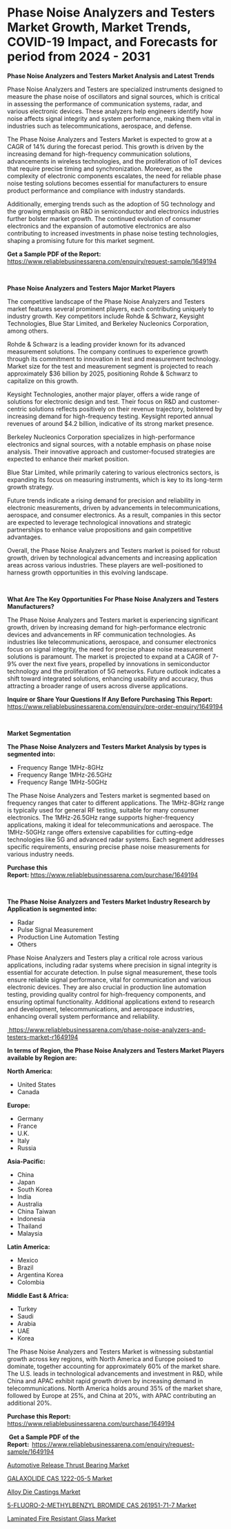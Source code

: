 <p><h1>Phase Noise Analyzers and Testers Market Growth, Market Trends, COVID-19 Impact, and Forecasts for period from 2024 - 2031</h1></p><p><strong>Phase Noise Analyzers and Testers Market Analysis and Latest Trends</strong></p>
<p><p>Phase Noise Analyzers and Testers are specialized instruments designed to measure the phase noise of oscillators and signal sources, which is critical in assessing the performance of communication systems, radar, and various electronic devices. These analyzers help engineers identify how noise affects signal integrity and system performance, making them vital in industries such as telecommunications, aerospace, and defense.</p><p>The Phase Noise Analyzers and Testers Market is expected to grow at a CAGR of 14% during the forecast period. This growth is driven by the increasing demand for high-frequency communication solutions, advancements in wireless technologies, and the proliferation of IoT devices that require precise timing and synchronization. Moreover, as the complexity of electronic components escalates, the need for reliable phase noise testing solutions becomes essential for manufacturers to ensure product performance and compliance with industry standards.</p><p>Additionally, emerging trends such as the adoption of 5G technology and the growing emphasis on R&D in semiconductor and electronics industries further bolster market growth. The continued evolution of consumer electronics and the expansion of automotive electronics are also contributing to increased investments in phase noise testing technologies, shaping a promising future for this market segment.</p></p>
<p><strong>Get a Sample PDF of the Report:&nbsp;</strong> <a href="https://www.reliablebusinessarena.com/enquiry/request-sample/1649194?utm_campaign=1566&utm_medium=2&utm_source=Github&utm_content=ia&utm_term=15102024&utm_id=phase-noise-analyzers-and-testers">https://www.reliablebusinessarena.com/enquiry/request-sample/1649194</a></p>
<p>&nbsp;</p>
<p><strong>Phase Noise Analyzers and Testers Major Market Players</strong></p>
<p><p>The competitive landscape of the Phase Noise Analyzers and Testers market features several prominent players, each contributing uniquely to industry growth. Key competitors include Rohde & Schwarz, Keysight Technologies, Blue Star Limited, and Berkeley Nucleonics Corporation, among others.</p><p>Rohde & Schwarz is a leading provider known for its advanced measurement solutions. The company continues to experience growth through its commitment to innovation in test and measurement technology. Market size for the test and measurement segment is projected to reach approximately $36 billion by 2025, positioning Rohde & Schwarz to capitalize on this growth.</p><p>Keysight Technologies, another major player, offers a wide range of solutions for electronic design and test. Their focus on R&D and customer-centric solutions reflects positively on their revenue trajectory, bolstered by increasing demand for high-frequency testing. Keysight reported annual revenues of around $4.2 billion, indicative of its strong market presence.</p><p>Berkeley Nucleonics Corporation specializes in high-performance electronics and signal sources, with a notable emphasis on phase noise analysis. Their innovative approach and customer-focused strategies are expected to enhance their market position.</p><p>Blue Star Limited, while primarily catering to various electronics sectors, is expanding its focus on measuring instruments, which is key to its long-term growth strategy.</p><p>Future trends indicate a rising demand for precision and reliability in electronic measurements, driven by advancements in telecommunications, aerospace, and consumer electronics. As a result, companies in this sector are expected to leverage technological innovations and strategic partnerships to enhance value propositions and gain competitive advantages.</p><p>Overall, the Phase Noise Analyzers and Testers market is poised for robust growth, driven by technological advancements and increasing application areas across various industries. These players are well-positioned to harness growth opportunities in this evolving landscape.</p></p>
<p>&nbsp;</p>
<p><strong>What Are The Key Opportunities For Phase Noise Analyzers and Testers Manufacturers?</strong></p>
<p><p>The Phase Noise Analyzers and Testers market is experiencing significant growth, driven by increasing demand for high-performance electronic devices and advancements in RF communication technologies. As industries like telecommunications, aerospace, and consumer electronics focus on signal integrity, the need for precise phase noise measurement solutions is paramount. The market is projected to expand at a CAGR of 7-9% over the next five years, propelled by innovations in semiconductor technology and the proliferation of 5G networks. Future outlook indicates a shift toward integrated solutions, enhancing usability and accuracy, thus attracting a broader range of users across diverse applications.</p></p>
<p><strong>Inquire or Share Your Questions If Any Before Purchasing This Report:</strong> <a href="https://www.reliablebusinessarena.com/enquiry/pre-order-enquiry/1649194?utm_campaign=1566&utm_medium=2&utm_source=Github&utm_content=ia&utm_term=15102024&utm_id=phase-noise-analyzers-and-testers">https://www.reliablebusinessarena.com/enquiry/pre-order-enquiry/1649194</a></p>
<p>&nbsp;</p>
<p><strong>Market Segmentation</strong></p>
<p><strong>The Phase Noise Analyzers and Testers Market Analysis by types is segmented into:</strong></p>
<p><ul><li>Frequency Range 1MHz-8GHz</li><li>Frequency Range 1MHz-26.5GHz</li><li>Frequency Range 1MHz-50GHz</li></ul></p>
<p><p>The Phase Noise Analyzers and Testers market is segmented based on frequency ranges that cater to different applications. The 1MHz-8GHz range is typically used for general RF testing, suitable for many consumer electronics. The 1MHz-26.5GHz range supports higher-frequency applications, making it ideal for telecommunications and aerospace. The 1MHz-50GHz range offers extensive capabilities for cutting-edge technologies like 5G and advanced radar systems. Each segment addresses specific requirements, ensuring precise phase noise measurements for various industry needs.</p></p>
<p><strong>Purchase this Report:&nbsp;</strong><a href="https://www.reliablebusinessarena.com/purchase/1649194?utm_campaign=1566&utm_medium=2&utm_source=Github&utm_content=ia&utm_term=15102024&utm_id=phase-noise-analyzers-and-testers">https://www.reliablebusinessarena.com/purchase/1649194</a></p>
<p>&nbsp;</p>
<p><strong>The Phase Noise Analyzers and Testers Market Industry Research by Application is segmented into:</strong></p>
<p><ul><li>Radar</li><li>Pulse Signal Measurement</li><li>Production Line Automation Testing</li><li>Others</li></ul></p>
<p><p>Phase Noise Analyzers and Testers play a critical role across various applications, including radar systems where precision in signal integrity is essential for accurate detection. In pulse signal measurement, these tools ensure reliable signal performance, vital for communication and various electronic devices. They are also crucial in production line automation testing, providing quality control for high-frequency components, and ensuring optimal functionality. Additional applications extend to research and development, telecommunications, and aerospace industries, enhancing overall system performance and reliability.</p></p>
<p><a href="https://www.reliablebusinessarena.com/phase-noise-analyzers-and-testers-market-r1649194?utm_campaign=1566&utm_medium=2&utm_source=Github&utm_content=ia&utm_term=15102024&utm_id=phase-noise-analyzers-and-testers">&nbsp;https://www.reliablebusinessarena.com/phase-noise-analyzers-and-testers-market-r1649194</a></p>
<p><strong>In terms of Region, the Phase Noise Analyzers and Testers Market Players available by Region are:</strong></p>
<p>
    <p> <strong> North America: </strong>
        <ul>
            <li>United States</li>
            <li>Canada</li>
        </ul>
        </p> 
    <p> <strong> Europe: </strong>
        <ul>
            <li>Germany</li>
            <li>France</li>
            <li>U.K.</li>
            <li>Italy</li>
            <li>Russia</li>
        </ul>
        </p> 
    <p> <strong> Asia-Pacific: </strong>
        <ul>
            <li>China</li>
            <li>Japan</li>
            <li>South Korea</li>
            <li>India</li>
            <li>Australia</li>
            <li>China Taiwan</li>
            <li>Indonesia</li>
            <li>Thailand</li>
            <li>Malaysia</li>
        </ul>
        </p> 
    <p> <strong> Latin America: </strong>
        <ul>
            <li>Mexico</li>
            <li>Brazil</li>
            <li>Argentina Korea</li>
            <li>Colombia</li>
        </ul>
        </p> 
    <p> <strong> Middle East & Africa: </strong>
        <ul>
            <li>Turkey</li>
            <li>Saudi</li>
            <li>Arabia</li>
            <li>UAE</li>
            <li>Korea</li>
        </ul>
    </p>
    </p>
<p><p>The Phase Noise Analyzers and Testers Market is witnessing substantial growth across key regions, with North America and Europe poised to dominate, together accounting for approximately 60% of the market share. The U.S. leads in technological advancements and investment in R&D, while China and APAC exhibit rapid growth driven by increasing demand in telecommunications. North America holds around 35% of the market share, followed by Europe at 25%, and China at 20%, with APAC contributing an additional 20%.</p></p>
<p><strong>Purchase this Report: </strong><a href="https://www.reliablebusinessarena.com/purchase/1649194?utm_campaign=1566&utm_medium=2&utm_source=Github&utm_content=ia&utm_term=15102024&utm_id=phase-noise-analyzers-and-testers">https://www.reliablebusinessarena.com/purchase/1649194</a></p>
<p>&nbsp;<strong>Get a Sample PDF of the Report:&nbsp;&nbsp;</strong><a href="https://www.reliablebusinessarena.com/enquiry/request-sample/1649194?utm_campaign=1566&utm_medium=2&utm_source=Github&utm_content=ia&utm_term=15102024&utm_id=phase-noise-analyzers-and-testers">https://www.reliablebusinessarena.com/enquiry/request-sample/1649194</a></p>
<p><strong></strong></p>
<p><p><a href="https://www.linkedin.com/pulse/top-trends-transforming-automotive-release-thrust-bearing-couae?trk=public_post_embed_feed-article-content&utm_campaign=1566&utm_medium=2&utm_source=Github&utm_content=ia&utm_term=15102024&utm_id=phase-noise-analyzers-and-testers">Automotive Release Thrust Bearing Market</a></p><p><a href="https://www.linkedin.com/pulse/booming-galaxolide-cas-1222-05-5-market-sector-analysis-u34qe?trk=public_post_embed_feed-article-content&utm_campaign=1566&utm_medium=2&utm_source=Github&utm_content=ia&utm_term=15102024&utm_id=phase-noise-analyzers-and-testers">GALAXOLIDE CAS 1222-05-5 Market</a></p><p><a href="https://www.linkedin.com/pulse/alloy-die-castings-market-forecast-global-trends-analysis-from-fz35e?trk=public_post_embed_feed-article-content&utm_campaign=1566&utm_medium=2&utm_source=Github&utm_content=ia&utm_term=15102024&utm_id=phase-noise-analyzers-and-testers">Alloy Die Castings Market</a></p><p><a href="https://www.linkedin.com/pulse/5-fluoro-2-methylbenzyl-bromide-cas-261951-71-7-market-global-wwije?trk=public_post_embed_feed-article-content&utm_campaign=1566&utm_medium=2&utm_source=Github&utm_content=ia&utm_term=15102024&utm_id=phase-noise-analyzers-and-testers">5-FLUORO-2-METHYLBENZYL BROMIDE CAS 261951-71-7 Market</a></p><p><a href="https://www.linkedin.com/pulse/laminated-fire-resistant-glass-market-outlook-forecast-from-qjl6e?trk=public_post_embed_feed-article-content&utm_campaign=1566&utm_medium=2&utm_source=Github&utm_content=ia&utm_term=15102024&utm_id=phase-noise-analyzers-and-testers">Laminated Fire Resistant Glass Market</a></p></p>